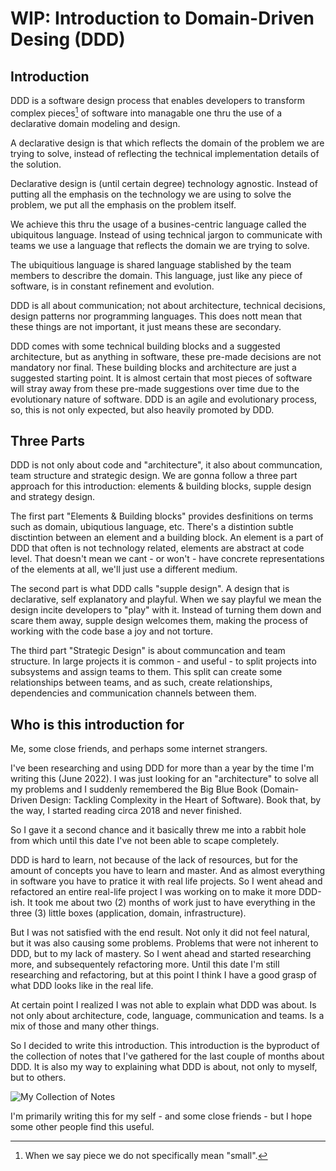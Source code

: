 # WIP: Introduction to Domain-Driven Desing (DDD)

## Introduction

DDD is a software design process that enables developers to transform complex pieces[^1] of software into managable one thru the use of a declarative domain modeling and design.

A declarative design is that which reflects the domain of the problem we are trying to solve, instead of reflecting the technical implementation details of the solution.

Declarative design is (until certain degree) technology agnostic. Instead of putting all the emphasis on the technology we are using to solve the problem, we put all the emphasis on the problem itself.

We achieve this thru the usage of a busines-centric language called the ubiquitous language. Instead of using technical jargon to communicate with teams we use a language that reflects the domain we are trying to solve.

The ubiquitious language is shared language stablished by the team members to describre the domain. This language, just like any piece of software, is in constant refinement and evolution.

DDD is all about communication; not about architecture, technical decisions, design patterns nor programming languages. This does nott mean that these things are not important, it just means these are secondary.

DDD comes with some technical building blocks and a suggested architecture, but as anything in software, these pre-made decisions are not mandatory nor final. These building blocks and architecture are just a suggested starting point. It is almost certain that most pieces of software will stray away from these pre-made suggestions over time due to the evolutionary nature of software. DDD is an agile and evolutionary process, so, this is not only expected, but also heavily promoted by DDD.

## Three Parts

DDD is not only about code and "architecture", it also about communcation, team structure and strategic design. We are gonna follow a three part approach for this introduction: elements & building blocks, supple design and strategy design.

The first part "Elements & Building blocks" provides desfinitions on terms such as domain, ubiqutious language, etc. There's a distintion subtle disctintion between an element and a building block. An element is a part of DDD that often is not technology related, elements are abstract at code level. That doesn't mean we cant - or won't - have concrete representations of the elements at all, we'll just use a different medium.

The second part is what DDD calls "supple design". A design that is declarative, self explanatory and playful. When we say playful we mean the design incite developers to "play" with it. Instead of turning them down and scare them away, supple design welcomes them, making the process of working with the code base a joy and not torture.

The third part "Strategic Design" is about communcation and team structure. In large projects it is common - and useful - to split projects into subsystems and assign teams to them. This split can create some relationships between teams, and as such, create relationships, dependencies and communication channels between them.

## Who is this introduction for

Me, some close friends, and perhaps some internet strangers.

I've been researching and using DDD for more than a year by the time I'm writing this (June 2022). I was just looking for an "architecture" to solve all my problems and I suddenly remembered the Big Blue Book (Domain-Driven Design: Tackling Complexity in the Heart of Software). Book that, by the way, I started reading circa 2018 and never finished.

So I gave it a second chance and it basically threw me into a rabbit hole from which until this date I've not been able to scape completely.

DDD is hard to learn, not because of the lack of resources, but for the amount of concepts you have to learn and master. And as almost everything in software you have to pratice it with real life projects. So I went ahead and refactored an entire real-life project I was working on to make it more DDD-ish. It took me about two (2) months of work just to have everything in the three (3) little boxes (application, domain, infrastructure).

But I was not satisfied with the end result. Not only it did not feel natural, but it was also causing some problems. Problems that were not inherent to DDD, but to my lack of mastery. So I went ahead and started researching more, and subsequentely refactoring more. Until this date I'm still researching and refactoring, but at this point I think I have a good grasp of what DDD looks like in the real life.

At certain point I realized I was not able to explain what DDD was about. Is not only about architecture, code, language, communication and teams. Is a mix of those and many other things.

So I decided to write this introduction. This introduction is the byproduct of the collection of notes that I've gathered for the last couple of months about DDD. It is also my way to explaining what DDD is about, not only to myself, but to others.

![My Collection of Notes](https://user-images.githubusercontent.com/5624153/173580689-efe72819-4ae8-4de5-8a99-ed338982b55d.jpeg)

I'm primarily writing this for my self - and some close friends - but I hope some other people find this useful.

[^1]: When we say piece we do not specifically mean "small".
